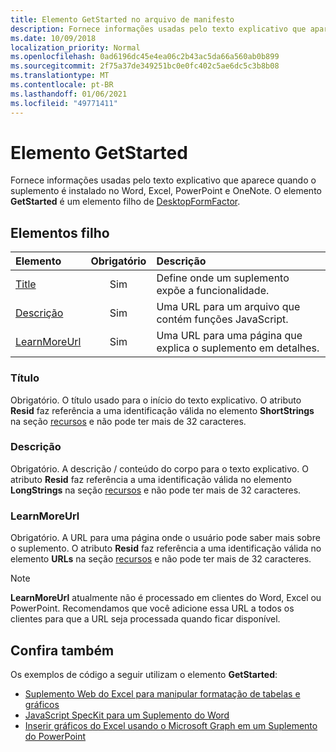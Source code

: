```yaml
---
title: Elemento GetStarted no arquivo de manifesto
description: Fornece informações usadas pelo texto explicativo que aparece quando o suplemento é instalado no Word, Excel, PowerPoint e OneNote.
ms.date: 10/09/2018
localization_priority: Normal
ms.openlocfilehash: 0ad6196dc45e4ea06c2b43ac5da66a560ab0b899
ms.sourcegitcommit: 2f75a37de349251bc0e0fc402c5ae6dc5c3b8b08
ms.translationtype: MT
ms.contentlocale: pt-BR
ms.lasthandoff: 01/06/2021
ms.locfileid: "49771411"
---
```

# <a name="getstarted-element"></a>Elemento GetStarted

Fornece informações usadas pelo texto explicativo que aparece quando o suplemento é instalado no Word, Excel, PowerPoint e OneNote. O elemento **GetStarted** é um elemento filho de [DesktopFormFactor](desktopformfactor.md).

## <a name="child-elements"></a>Elementos filho

| Elemento                       | Obrigatório | Descrição                                        |
|:------------------------------|:--------:|:---------------------------------------------------|
| [Title](#title)               | Sim      | Define onde um suplemento expõe a funcionalidade.     |
| [Descrição](#description)   | Sim      | Uma URL para um arquivo que contém funções JavaScript.|
| [LearnMoreUrl](#learnmoreurl) | Sim       | Uma URL para uma página que explica o suplemento em detalhes.   |

### <a name="title"></a>Título 

Obrigatório. O título usado para o início do texto explicativo. O atributo **Resid** faz referência a uma identificação válida no elemento **ShortStrings** na seção [recursos](resources.md) e não pode ter mais de 32 caracteres.

### <a name="description"></a>Descrição

Obrigatório. A descrição / conteúdo do corpo para o texto explicativo. O atributo **Resid** faz referência a uma identificação válida no elemento **LongStrings** na seção [recursos](resources.md) e não pode ter mais de 32 caracteres.

### <a name="learnmoreurl"></a>LearnMoreUrl

Obrigatório. A URL para uma página onde o usuário pode saber mais sobre o suplemento. O atributo **Resid** faz referência a uma identificação válida no elemento **URLs** na seção [recursos](resources.md) e não pode ter mais de 32 caracteres.

> [!NOTE]
> **LearnMoreUrl** atualmente não é processado em clientes do Word, Excel ou PowerPoint. Recomendamos que você adicione essa URL a todos os clientes para que a URL seja processada quando ficar disponível. 

## <a name="see-also"></a>Confira também

Os exemplos de código a seguir utilizam o elemento **GetStarted**:

* [Suplemento Web do Excel para manipular formatação de tabelas e gráficos](https://github.com/OfficeDev/Excel-Add-in-JavaScript-SalesTracker)
* [JavaScript SpecKit para um Suplemento do Word](https://github.com/OfficeDev/Word-Add-in-JS-SpecKit)
* [Inserir gráficos do Excel usando o Microsoft Graph em um Suplemento do PowerPoint](https://github.com/OfficeDev/PowerPoint-Add-in-Microsoft-Graph-ASPNET-InsertChart)
